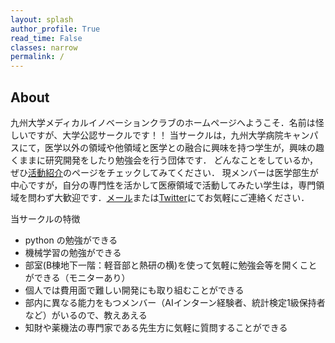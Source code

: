 ```yaml
---
layout: splash
author_profile: True
read_time: False
classes: narrow
permalink: /
---
```

<a name="about"></a>
## About

九州大学メディカルイノベーションクラブのホームページへようこそ．名前は怪しいですが、大学公認サークルです！！
当サークルは，九州大学病院キャンパスにて，医学以外の領域や他領域と医学との融合に興味を持つ学生が，興味の趣くままに研究開発をしたり勉強会を行う団体です．
どんなことをしているか，ぜひ[活動紹介]のページをチェックしてみてください．
現メンバーは医学部生が中心ですが，自分の専門性を活かして医療領域で活動してみたい学生は，専門領域を問わず大歓迎です．[メール](<mailto:miclub.ku@gmail.com>)または[Twitter]にてお気軽にご連絡ください．

[活動紹介]: https://qumiclub.github.io/activities
[Twitter]: https://twitter.com/qumiclub

当サークルの特徴

* python の勉強ができる
* 機械学習の勉強ができる
* 部室(B棟地下一階：軽音部と熱研の横)を使って気軽に勉強会等を開くことができる（モニターあり）
* 個人では費用面で難しい開発にも取り組むことができる
* 部内に異なる能力をもつメンバー（AIインターン経験者、統計検定1級保持者など）がいるので、教えあえる
* 知財や薬機法の専門家である先生方に気軽に質問することができる
